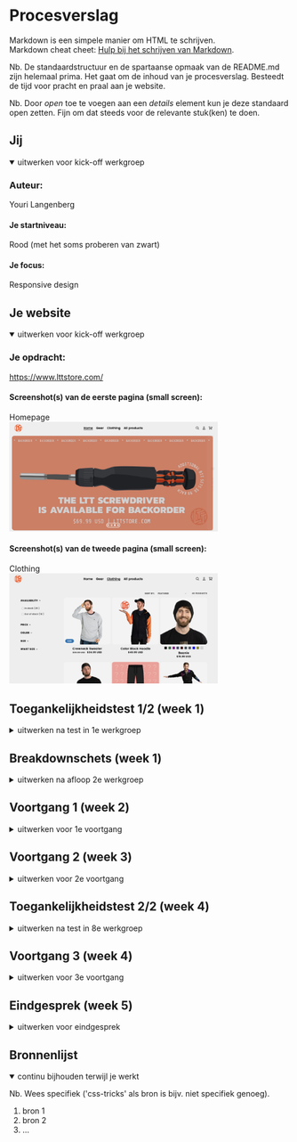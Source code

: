 # Procesverslag
Markdown is een simpele manier om HTML te schrijven.  
Markdown cheat cheet: [Hulp bij het schrijven van Markdown](https://github.com/adam-p/markdown-here/wiki/Markdown-Cheatsheet).

Nb. De standaardstructuur en de spartaanse opmaak van de README.md zijn helemaal prima. Het gaat om de inhoud van je procesverslag. Besteedt de tijd voor pracht en praal aan je website.

Nb. Door *open* toe te voegen aan een *details* element kun je deze standaard open zetten. Fijn om dat steeds voor de relevante stuk(ken) te doen.





## Jij

<details open>
  <summary>uitwerken voor kick-off werkgroep</summary>

  ### Auteur:
  Youri Langenberg

  #### Je startniveau:
  Rood (met het soms proberen van zwart)

  #### Je focus:
  Responsive design
 
</details>





## Je website

<details open>
  <summary>uitwerken voor kick-off werkgroep</summary>

  ### Je opdracht:
  https://www.lttstore.com/

  #### Screenshot(s) van de eerste pagina (small screen): 
  Homepage 
  <br>
  <img src="readme-images/lttstore_homepage.jpg" width="375px" alt="Homepage of LTTStore">

  #### Screenshot(s) van de tweede pagina (small screen):
  Clothing
  <br>
  <img src="readme-images/lttstore_clothing.jpg" width="375px" alt="Clothing page of LTTStore">
 
</details>



## Toegankelijkheidstest 1/2 (week 1)

<details>
  <summary>uitwerken na test in 1e werkgroep</summary>

  ### Bevindingen
  Lijst met je bevindingen die in de test naar voren kwamen:

  #### Screenreader
  LTTStore is goed te gebruiken, alles is duidelijk geprogrammeerd zodat de 
  screenreader alles kan lezen en er snel door heen kan gaan. er is zelfs   
  een knop om het begin te skippen.



  #### Muis en Toetsenbord 
  
  Er zijn geen duidelijke highlights als je tab klikt op de homepagine, het mist bij plaatjes en knopjes. Als je een andere pagina bezoekt zoals Clothing of product dan zie je het wel duidelijk bij al het content.
  <img src="readme-images/lttstore_review_highlight.jpg" width="375px" alt="Good highlights of LTTStore">
  <img src="readme-images/lttstore_highlight_picture.jpg" width="375px" alt="Bad highlights of LTTStore">


  Hier een omschrijving van hoe het opgelost kan worden (met indien nodig afbeeldingen)
  Een duidelijke border toevoegen aan plaatjes en titels van producten.

  #### Motoriek (shocks, elastiekjes)
  Hier korte omschrijving (met indien nodig afbeeldingen)
  Het gebruiken van de shocker is voor mij helemaal niet te gebruiken. Daarmee zou ik geen computers mee kunnen bedienen.


  #### Visueel (brillen, contrast, kleurenblind, dark/light). 
  
  Visueel is de website nog goed te doen gezien dat de achtergrond wit of zwart is (gebasseerd op jouw instellingen). Zelfs de highlighted knoppen kunnen nog goed gezien worden.

  De website is goed te gebruiken met verschillende visuele beperkingen.

</details>



## Breakdownschets (week 1)

<details>
  <summary>uitwerken na afloop 2e werkgroep</summary>

  ### de hele pagina: 
  <img src="images/readme-images/lttstore_homepage_replica.jpg" width="375px" alt="breakdown van de hele pagina">

  ### dynamisch deel (bijv menu): 
  -
  <img src="readme-images/dummy-plaatje.jpg" width="375px" alt="breakdown van een dynamisch deel">

  ### wellicht nog een dynamisch deel (bijv filter): 
  -
  <img src="readme-images/dummy-plaatje.jpg" width="375px" alt="breakdown van nog een dynamisch deel">

</details>





## Voortgang 1 (week 2)

<details>
  <summary>uitwerken voor 1e voortgang</summary>

  ### Stand van zaken
  hier dit ging goed & dit was lastig (neem ook screenshots op van delen van je website en code)
  Het werken met grids is wat lastiger dan Flexboxen maar ik vind het wel goed gaan. Het is zeker een uitdaging
  om een website zo goed mogelijk na te maken.
  <img src="images/readme-images/css_code.jpg" alt="A part of my CSS code">

  ### Agenda voor meeting
  samen met je groepje opstellen:

  Youri Langenberg:
  Op dit moment wil ik weten hoe ik het beste de header kan positioneren zodat het onder de gradient staat

  Laura Wilting:
  Ik wil weten waar ik het beste mee kan beginnen in mijn CSS.
  
  Pepijn de Wolff:
  Ik wil weten of mn html semantisch genoeg is


  ### Verslag van meeting
  hier na afloop snel de uitkomsten van de meeting vastleggen
  We kunnen elkaar lastig op weg helpen via deze manier en willen daarom graag morgen in de les
  om hulp vragen aan de docent en/of de student assistenten.
  Niet schreeuwen (Uppercase)
  Taal naar engels zetten anders is het niet goed voor Google (SEO)
  3 style sheets
    - Algemeen (fonts, footer, header)
    - Homepage
    - Product page
  

</details>





## Voortgang 2 (week 3)

<details>
  <summary>uitwerken voor 2e voortgang</summary>

  ### Stand van zaken
  hier dit ging goed & dit was lastig (neem ook screenshots op van delen van je website en code)
  Meerdere carrouserls maken en de hamburger nav menu waren beide erg lastige opdrachten om goed te krijgen op mijn website


  ### Agenda voor meeting
  samen met je groepje opstellen

  Laura Wilting:
  Ik snap mijn footer niet

  Youri Langenberg:
  Nog geen vragen

  Pepijn de Wolff
  Wat je extra kan toevoegen qua toegankelijkheid


  ### Verslag van meeting
  hier na afloop snel de uitkomsten van de meeting vastleggen
  - Maak breakdownschets

</details>





## Toegankelijkheidstest 2/2 (week 4)

<details>
  <summary>uitwerken na test in 8e werkgroep</summary>

  ### Bevindingen
  Lijst met je bevindingen die in de test naar voren kwamen (geef ook aan wat er verbeterd is):

  #### Screenreader
  Hier korte omschrijving (met indien nodig afbeeldingen)

  Hier een omschrijving van hoe het opgelost kan worden (met indien nodig afbeeldingen)


  #### Muis en Toetsenbord 
  Hier korte omschrijving (met indien nodig afbeeldingen)

  Hier een omschrijving van hoe het opgelost kan worden (met indien nodig afbeeldingen)


  #### Motoriek (shocks, elastiekjes)
  Hier korte omschrijving (met indien nodig afbeeldingen)

  Hier een omschrijving van hoe het opgelost kan worden (met indien nodig afbeeldingen)


  #### Visueel (brillen, contrast, kleurenblind, dark/light). 
  Hier korte omschrijving (met indien nodig afbeeldingen)

  Hier een omschrijving van hoe het opgelost kan worden (met indien nodig afbeeldingen)

</details>





## Voortgang 3 (week 4)

<details>
  <summary>uitwerken voor 3e voortgang</summary>

  ### Stand van zaken
  Homepage is klaar, met nog kleine veranderingen nodig hier en daar.
  Start met 2de pagina


  ### Agenda voor meeting
  samen met je groepje opstellen

Youri Langenberg:
Hoe kan ik de li echt in het midden krijgen
Hoe kan ik de animaties beter krijgen
is mijn breakdownschets goed



  ### Verslag van meeting
  hier na afloop snel de uitkomsten van de meeting vastleggen

  - punt 1
  - punt 2
  - nog een punt
  - ...

</details>





## Eindgesprek (week 5)

<details>
  <summary>uitwerken voor eindgesprek</summary>

  ### Je uitkomst - karakteristiek screenshots:
  <img src="readme-images/dummy-plaatje.jpg" width="375px" alt="uitomst opdracht 1">


  ### Dit ging goed/Heb ik geleerd: 
  Korte omschrijving met plaatjes

  <img src="readme-images/dummy-plaatje.jpg" width="375px" alt="top">


  ### Dit was lastig/Is niet gelukt:
  Korte omschrijving met plaatjes

  <img src="readme-images/dummy-plaatje.jpg" width="375px" alt="bummer">
</details>





## Bronnenlijst

<details open>
  <summary>continu bijhouden terwijl je werkt</summary>

  Nb. Wees specifiek ('css-tricks' als bron is bijv. niet specifiek genoeg).

  1. bron 1
  2. bron 2
  3. ...

</details>

